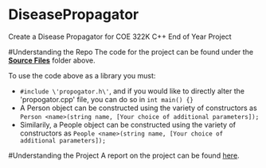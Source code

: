 # DiseasePropagator
Create a Disease Propagator for COE 322K C++ End of Year Project

#Understanding the Repo
The code for the project can be found under the [**Source Files**](https://github.com/Kartik-Nagpal/DiseasePropagator/tree/master/Source%20Files) folder above.

To use the code above as a library you must:
* `#include \'propogator.h\'`, and if you would like to directly alter the 'propogator.cpp' file, you can do so in `int main() {}`
* A Person object can be constructed using the variety of constructors as `Person <name>(string name, [Your choice of additional parameters]);`
* Similarily, a People object can be constructed using the variety of constructors as `People <name>(string name, [Your choice of additional parameters]);`

#Understanding the Project
A report on the project can be found [here](https://www.overleaf.com/read/pvbxwhrjtqjr).